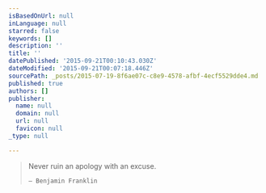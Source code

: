 ```yaml
---
isBasedOnUrl: null
inLanguage: null
starred: false
keywords: []
description: ''
title: ''
datePublished: '2015-09-21T00:10:43.030Z'
dateModified: '2015-09-21T00:07:18.446Z'
sourcePath: _posts/2015-07-19-8f6ae07c-c8e9-4578-afbf-4ecf5529dde4.md
published: true
authors: []
publisher:
  name: null
  domain: null
  url: null
  favicon: null
_type: null

---
```

> Never ruin an apology with an excuse.
> 
> `― Benjamin Franklin`